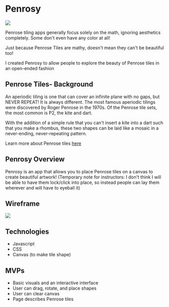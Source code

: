 # Penrosy

<img src="https://imgur.com/a/JmBvSqo">

Penrose tiling apps generally focus solely on the math, ignoring aesthetics completely. Some don't even have any color at all!

Just because Penrose Tiles are mathy, doesn't mean they can't be beautiful too!

I created Penrosy to allow people to explore the beauty of Penrose tiles in an open-ended fashion


## Penrose Tiles- Background
 

An aperiodic tiling is one that can cover an infinite plane with no gaps, but NEVER REPEAT! It is always different. 
The most famous aperiodic tilings were discovered by Roger Penrose in the 1970s. 
Of the Penrose tile sets, the most common is P2, the kite and dart. 

With the addition of a simple rule that you can't insert a kite into a dart such that you make a rhombus, 
these two shapes can be laid like a mosaic in a never-ending, never-repeating pattern. 

Learn more about Penrose tiles [here](http://nautil.us/issue/13/symmetry/impossible-cookware-and-other-triumphs-of-the-penrose-tile)

## Penrosy Overview

Penrosy is an app that allows you to place Penrose tiles on a canvas to create beautiful artwork! 
(Temporary note for instructors: I don't think I will be able to have them lock/click into place, so instead 
people can lay them wherever and will have to eyeball it)

## Wireframe

<img src="https://i.imgur.com/u9PdWmS.png"  />


  

## Technologies

  - Javascript 
  - CSS 
  - Canvas (to make tile shape) 
  
 ## MVPs 
 
   - Basic visuals and an interactive interface
   - User can drag, rotate, and place shapes
   - User can clear canvas
   - Page describes Penrose tiles 
   
 


